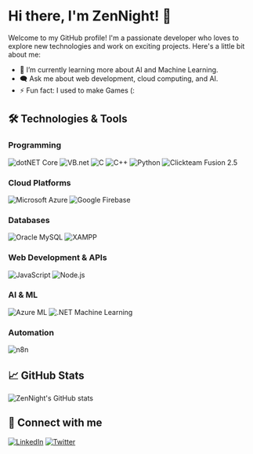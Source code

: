 # Hi there, I'm ZenNight! 👋

Welcome to my GitHub profile! I'm a passionate developer who loves to explore new technologies and work on exciting projects. Here's a little bit about me:

- 🌱 I’m currently learning more about AI and Machine Learning.
- 🗨️ Ask me about web development, cloud computing, and AI.
- ⚡ Fun fact: I used to make Games (:

## 🛠️ Technologies & Tools

### Programming
![dotNET Core](https://img.shields.io/badge/-dotNET%20Framework-512BD4?logo=dotnet&logoColor=fff)
![VB.net](https://img.shields.io/badge/-VB.net-512BD4?logo=dotnet&logoColor=fff)
![C](https://img.shields.io/badge/-C-A8B9CC?logo=c&logoColor=fff)
![C++](https://img.shields.io/badge/-C++-00599C?logo=cplusplus&logoColor=fff)
![Python](https://img.shields.io/badge/-Python-3776AB?logo=python&logoColor=fff)
![Clickteam Fusion 2.5](https://img.shields.io/badge/-Clickteam%20Fusion%202.5-FF0000?logo=clickteam&logoColor=fff)

### Cloud Platforms
![Microsoft Azure](https://img.shields.io/badge/-Microsoft%20Azure-0078D4?logo=microsoft-azure&logoColor=fff)
![Google Firebase](https://img.shields.io/badge/-Google%20Firebase-FFCA28?logo=firebase&logoColor=fff)

### Databases
![Oracle MySQL](https://img.shields.io/badge/-Oracle%20MySQL-4479A1?logo=mysql&logoColor=fff)
![XAMPP](https://img.shields.io/badge/-XAMPP-FB7A24?logo=xampp&logoColor=fff)

### Web Development & APIs
![JavaScript](https://img.shields.io/badge/-JavaScript-F7DF1E?logo=javascript&logoColor=000)
![Node.js](https://img.shields.io/badge/-Node.js-339933?logo=node.js&logoColor=fff)

### AI & ML
![Azure ML](https://img.shields.io/badge/-Azure%20ML-0078D4?logo=microsoft-azure&logoColor=fff)
![.NET Machine Learning](https://img.shields.io/badge/-.NET%20Machine%20Learning-512BD4?logo=dotnet&logoColor=fff)

### Automation
![n8n](https://img.shields.io/badge/n8n-Workflow%20Automation-FF0000?style=flat&logo=n8n&logoColor=fff)

## 📈 GitHub Stats

![ZenNight's GitHub stats](https://github-readme-stats.vercel.app/api?username=ZenNight&show_icons=true&theme=radical)

## 🔗 Connect with me

[![LinkedIn](https://img.shields.io/badge/-LinkedIn-0077B5?logo=linkedin&logoColor=fff)](https://www.linkedin.com/in/ZenNight/)
[![Twitter](https://img.shields.io/badge/-Twitter-1DA1F2?logo=twitter&logoColor=fff)](https://twitter.com/ZenNight)
